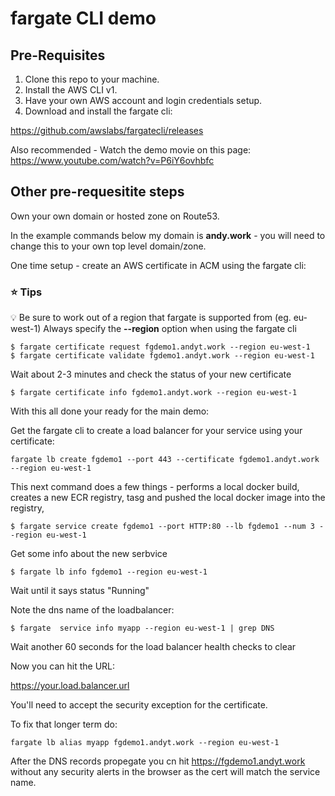 # fargate CLI demo

## Pre-Requisites

1. Clone this repo to your machine. 
2. Install the AWS CLI v1.
3. Have your own AWS account and login credentials setup.
4. Download and install the fargate cli:

https://github.com/awslabs/fargatecli/releases

Also recommended - Watch the demo movie on this page:
https://www.youtube.com/watch?v=P6iY6ovhbfc


## Other pre-requesitite steps

Own your own domain or hosted zone on Route53.

In the example commands below my domain is **andy.work** - you will need to change this to your own top level domain/zone.

One time setup - create an AWS certificate in ACM using the fargate cli:

### :star: Tips
:bulb: Be sure to work out of a region that fargate is supported from (eg. eu-west-1)
Always specify the **--region** option when using the fargate cli 

```console
$ fargate certificate request fgdemo1.andyt.work --region eu-west-1
$ fargate certificate validate fgdemo1.andyt.work --region eu-west-1
```

Wait about 2-3 minutes and check the status of your new certificate

```console
$ fargate certificate info fgdemo1.andyt.work --region eu-west-1
```

With this all done your ready for the main demo:

Get the fargate cli to create a load balancer for your service using your certificate:

```console
fargate lb create fgdemo1 --port 443 --certificate fgdemo1.andyt.work --region eu-west-1
```

This next command does a few things - performs a local docker build, creates a new ECR registry, tasg and pushed the local docker image into the registry, 

```console
$ fargate service create fgdemo1 --port HTTP:80 --lb fgdemo1 --num 3 --region eu-west-1
```

Get some info about the new serbvice
```console
$ fargate lb info fgdemo1 --region eu-west-1
```

Wait until it says status "Running"

Note the dns name of the loadbalancer:

```
$ fargate  service info myapp --region eu-west-1 | grep DNS
```

Wait another 60 seconds for the load balancer health checks to clear

Now you can hit the URL:

https://your.load.balancer.url

You'll need to accept the security exception for the certificate.

To fix that longer term do:

```console
fargate lb alias myapp fgdemo1.andyt.work --region eu-west-1
```

After the DNS records propegate you cn hit https://fgdemo1.andyt.work  without any security alerts in the browser as the cert will match the service name.


